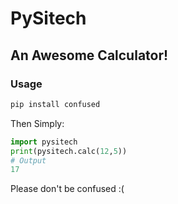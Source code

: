 # PySitech
## An Awesome Calculator!
### Usage
```python
pip install confused
```
Then Simply:
```python
import pysitech
print(pysitech.calc(12,5))
# Output
17
```
Please don't be confused :(
